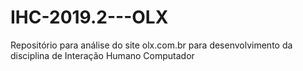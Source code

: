 # IHC-2019.2---OLX
Repositório para análise do site olx.com.br para desenvolvimento da disciplina de Interação Humano Computador
